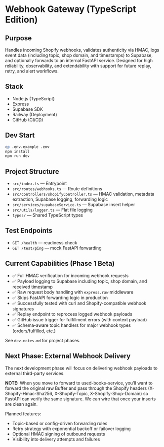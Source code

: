 # Webhook Gateway (TypeScript Edition)

## Purpose
Handles incoming Shopify webhooks, validates authenticity via HMAC, logs event data (including topic, shop domain, and timestamps) to Supabase, and optionally forwards to an internal FastAPI service. Designed for high reliability, observability, and extendability with support for future replay, retry, and alert workflows.

## Stack
- Node.js (TypeScript)
- Express
- Supabase SDK
- Railway (Deployment)
- GitHub (CI/CD)

## Dev Start
```bash
cp .env.example .env
npm install
npm run dev
```

## Project Structure
- `src/index.ts` — Entrypoint
- `src/routes/webhooks.ts` — Route definitions
- `src/controllers/shopifyController.ts` — HMAC validation, metadata extraction, Supabase logging, forwarding logic
- `src/services/supabaseService.ts` — Supabase insert helper
- `src/utils/logger.ts` — Flat file logging
- `types/` — Shared TypeScript types

## Test Endpoints
- `GET /health` — readiness check
- `GET /test/ping` — mock FastAPI forwarding

## Current Capabilities (Phase 1 Beta)
- ✅ Full HMAC verification for incoming webhook requests
- ✅ Payload logging to Supabase including topic, shop domain, and received timestamp
- ✅ Raw request body handling with `express.raw` middleware
- ✅ Skips FastAPI forwarding logic in production
- ✅ Successfully tested with curl and Shopify-compatible webhook signatures
- ✅ Replay endpoint to reprocess logged webhook payloads
- ✅ GitHub issue trigger for fulfillment errors (with context payload)
- ✅ Schema-aware topic handlers for major webhook types (orders/fulfilled, etc.)

See `dev-notes.md` for project phases.

## Next Phase: External Webhook Delivery

The next development phase will focus on delivering webhook payloads to external third-party services.

**NOTE:** When you move to forward to used-books-service, you’ll want to forward the original raw Buffer and pass through the Shopify headers (X-Shopify-Hmac-Sha256, X-Shopify-Topic, X-Shopify-Shop-Domain) so FastAPI can verify the same signature. We can wire that once your inserts are clean again.

Planned features:
- Topic-based or config-driven forwarding rules
- Retry strategy with exponential backoff or failover logging
- Optional HMAC signing of outbound requests
- Visibility into delivery attempts and failures